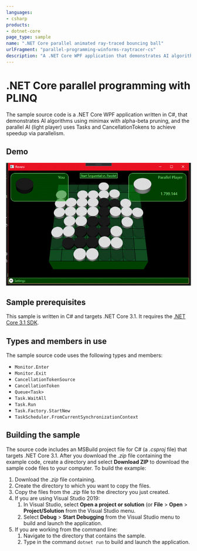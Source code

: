 ```yaml
---
languages:
- csharp
products:
- dotnet-core
page_type: sample
name: ".NET Core parallel animated ray-traced bouncing ball"
urlFragment: "parallel-programming-winforms-raytracer-cs"
description: "A .NET Core WPF application that demonstrates AI algorithms using minimax with alpha-beta pruning and parallel AI."
---
```


# .NET Core parallel programming with PLINQ

The sample source code is a .NET Core WPF application written in C#, that demonstrates AI algorithms using minimax with alpha-beta pruning, and the parallel AI (light player) uses Tasks and CancellationTokens to achieve speedup via parallelism.

## Demo

![Demo raytracer app](assets/demo.png)

## Sample prerequisites

This sample is written in C# and targets .NET Core 3.1. It requires the [.NET Core 3.1 SDK](https://dotnet.microsoft.com/download/dotnet-core/3.1).

## Types and members in use

The sample source code uses the following types and members:

- `Monitor.Enter`
- `Monitor.Exit`
- `CancellationTokenSource`
- `CancellationToken`
- `Queue<Task>`
- `Task.WaitAll`
- `Task.Run`
- `Task.Factory.StartNew`
- `TaskScheduler.FromCurrentSynchronizationContext`

## Building the sample

The source code includes an MSBuild project file for C# (a *.csproj* file) that targets .NET Core 3.1. After you download the *.zip* file containing the example code, create a directory and select **Download ZIP** to download the sample code files to your computer. To build the example:

1. Download the *.zip* file containing.
1. Create the directory to which you want to copy the files.
1. Copy the files from the *.zip* file to the directory you just created.
1. If you are using Visual Studio 2019:
   1. In Visual Studio, select **Open a project or solution** (or **File** > **Open** > **Project/Solution** from the Visual Studio menu.
   1. Select **Debug** > **Start Debugging** from the Visual Studio menu to build and launch the application.
1. If you are working from the command line:
   1. Navigate to the directory that contains the sample.
   1. Type in the command `dotnet run` to build and launch the application.
